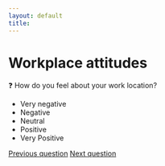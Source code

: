 ```yaml
---
layout: default
title: 
---
```


# Workplace attitudes

:question: How do you feel about your work location?

- Very negative
- Negative
- Neutral
- Positive
- Very Positive

[Previous question](./B_1_work_location.html)
[Next question](./B_3_RTO_policy.html)